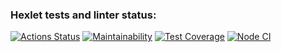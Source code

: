 ### Hexlet tests and linter status:

[![Actions Status](https://github.com/supernukuomu/frontend-project-46/actions/workflows/hexlet-check.yml/badge.svg)](https://github.com/supernukuomu/frontend-project-46/actions)
[![Maintainability](https://api.codeclimate.com/v1/badges/687e9eda6665fb5cfe32/maintainability)](https://codeclimate.com/github/supernukuomu/frontend-project-46/maintainability)
[![Test Coverage](https://api.codeclimate.com/v1/badges/687e9eda6665fb5cfe32/test_coverage)](https://codeclimate.com/github/supernukuomu/frontend-project-46/test_coverage)
[![Node CI](https://github.com/supernukuomu/frontend-project-46/actions/workflows/hexlet-check/badge.svg)](https://github.com/supernukuomu/frontend-project-46/actions)
